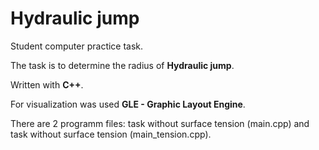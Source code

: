 # Hydraulic jump
Student computer practice task.

The task is to determine the radius of **Hydraulic jump**.

Written with **C++**. 

For visualization was used **GLE - Graphic Layout Engine**.

There are 2 programm files: task without surface tension (main.cpp) and task without surface tension (main_tension.cpp).

